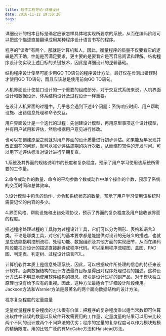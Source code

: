 ```yaml
---
title: 软件工程导论-详细设计
date: 2018-11-12 19:50:28
tags:
---
```

详细设计的根本目标是确定应该怎样具体地实现所要求的系统，从而在编码阶段可以把这个描述直接翻译成用某种程序设计语言书写的程序。

程序的"读者"有两个，那就是计算机和人，因此，衡量程序的质量不仅要看它的逻辑是否正确，性能是否满足要求，更主要的是要看它是否容易阅读和理解。结构程序设计使实现上述目标的关键技术，因此是详细设计的逻辑基础。

结构程序设计使尽可能少用GO TO语句的程序设计方法。最好仅在检测出错误时才使用GO TO语句，而且应该总是使用前向GO TO语句。



人机界面设计使接口设计的一个重要的组成部分，对于交互式系统来说，人机界面设计和数据设计、体系结构设计及过程设计一样重要。

在设计人机界面的过程中，几乎总会遇到下述4个问题：系统响应时间、用户帮助设施、出错信息处理和命令交互。

用户界面设计是一个迭代的过程：先创建设计模型，再用原型事项这个设计模型，并有用户试用和评估，然后根据用户意见进行修改。

也可以在创建原型之前就对用户界面的设计质量进行初步评估。如果能及早发现并改正潜在的问题，就可以减少评估周期的执行次数，从而缩短软件的开发时间。可以用下述评估标准对设计进行早期复查。

1.系统及其界面的规格说明书的长度和复杂程度，预示了用户学习使用该系统所需要的工作量。

2.命令或动作的数量、命令的平均参数个数或动作中单个操作的个数，预示了系统的交互时间和总体效率。

3.设计模型中包含的动作、命令和系统状态的数量，预示了用户学习使用该系统时需要记忆的内容的多少。

4.界面风格、帮助设施和出错处理协议，预示了界面的复杂程度及用户接收该界面的程度。



描述程序处理过程的工具称为过程设计工具，它们可以分为图形、表格和语言3类。不论是哪类工具，对它们的基本要求都是能提供对设计的无歧义的描述，也就是应该能指明控制流程、处理功能、数据组织及其他方面的实现细节，从而在编码阶段能把对设计的描述直接翻译成程序代码。可以采用程序流程图、盒图、PAD图、判定表、判定树、过程设计语言PDL。



计算机软件本质上是信息处理系统，因此，可以根据软件所处理的信息的特征来设计软件。面向数据结构的设计方法最终目标是得出对程序处理过程的描述。这种设计方法并不明显地使用软件结构的概念，模块是设计过程的副产品，对于模块独立原理也没有给予应有的重视。因此，这种方法最适合于详细设计阶段使用。Jackson方法和Warnier方法是最著名的两个面向数据结构的设计方法。



程序复杂程度的定量度量

定量度量程序复杂程度的方法很有价值：把程序的复杂程度乘以适当常数即可估算出软件中错误的数量以及软件开发需要用的工作量，定量度量的结果可以用来比较两个不同的设计或两个不同算法的优劣；程序的定量的复杂程度可以作为模块规模的精确限度。用的比较广泛的有McCabe方法和Halstead方法。